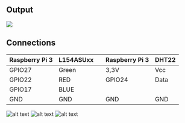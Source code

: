 ## Output

![](https://github.com/DochevM/Raspberry_Pi_3/blob/main/Documents/Output_LED_DHT.gif)

## Connections

| Raspberry Pi 3      |     L154ASUxx      |            | Raspberry Pi 3      |       DHT22        |
| ------------------- | ------------------ |------------| ------------------- | ------------------ |
| GPIO27              | Green              |            | 3,3V                | Vcc                |
| GPIO22              | RED                |            | GPIO24              | Data               |
| GPIO17              | BLUE               |            |                     |                    
| GND                 | GND                |            | GND                 | GND                |

![alt text](https://github.com/DochevM/Raspberry_Pi_3/blob/main/Documents/RGB_diagram.png)
![alt text](https://github.com/DochevM/Raspberry_Pi_3/blob/main/Documents/GPIO_diagram.png)
![alt text](https://github.com/DochevM/Raspberry_Pi_3/blob/main/Documents/DHT_pinout.png)
